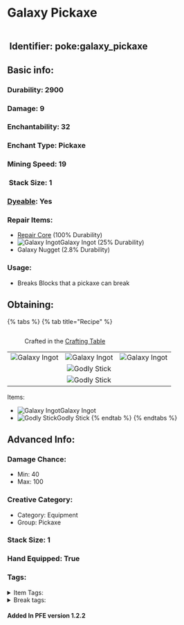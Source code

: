 # Galaxy Pickaxe

<figure><img src="https://github.com/user-attachments/assets/91e05169-43be-4ea2-874b-4648548dcf5f" alt=""><figcaption></figcaption></figure>

## <img src="https://minecraft.wiki/images/Name_Tag_JE2_BE2.png?cbdc1" alt="" data-size="line"> Identifier: **poke:galaxy\_pickaxe** <a href="#identifier" id="identifier"></a>

## Basic info:

### Durability: 2900 <a href="#durability" id="durability"></a>

### Damage: 9 <a href="#damage" id="damage"></a>

### Enchantability: 32 <a href="#enchantability" id="enchantability"></a>

### Enchant Type: Pickaxe <a href="#enchant-type" id="enchant-type"></a>

### Mining Speed: 19 <a href="#mining-speed" id="mining-speed"></a>

### <img src="https://minecraft.wiki/images/Light_Gray_Bundle_JE1_BE1.png?b552e" alt="" data-size="line"> Stack Size: 1

### <img src="https://minecraft.wiki/images/Red_Dye_JE3_BE3.png?fbdd1" alt="" data-size="line">[Dyeable](https://minecraft.wiki/w/Dye#Dyeing_armor): Yes

### Repair Items: <a href="#repair" id="repair"></a>

* [<img src="https://github.com/ItsMePok/PFE/assets/136857747/f15d8501-f297-4a77-b6de-3681297cdb09" alt="" data-size="line">Repair Core](../../items/cores/repair-core.md) (100% Durability)
* <img src="https://github.com/user-attachments/assets/894ed238-08fb-4fc7-8827-9313e596bf4f" alt="Galaxy Ingot" data-size="line">Galaxy Ingot (25% Durability)
* Galaxy Nugget (2.8% Durability)

### Usage:

* Breaks Blocks that a pickaxe can break

## Obtaining:

{% tabs %}
{% tab title="Recipe" %}
<figure><img src="https://minecraft.wiki/images/thumb/Crafting_Table_JE4_BE3.png/150px-Crafting_Table_JE4_BE3.png?5767f" alt=""><figcaption><p>Crafted in the <a href="https://minecraft.wiki/w/Crafting_Table">Crafting Table</a></p></figcaption></figure>

|                                                                                                                                     |                                                                                                                                     |                                                                                                                                     |
| :---------------------------------------------------------------------------------------------------------------------------------: | :---------------------------------------------------------------------------------------------------------------------------------: | :---------------------------------------------------------------------------------------------------------------------------------: |
| <img src="https://github.com/user-attachments/assets/894ed238-08fb-4fc7-8827-9313e596bf4f" alt="Galaxy Ingot" data-size="original"> | <img src="https://github.com/user-attachments/assets/894ed238-08fb-4fc7-8827-9313e596bf4f" alt="Galaxy Ingot" data-size="original"> | <img src="https://github.com/user-attachments/assets/894ed238-08fb-4fc7-8827-9313e596bf4f" alt="Galaxy Ingot" data-size="original"> |
|                                                                                                                                     |                   ![Godly Stick](https://github.com/user-attachments/assets/ee155826-bf49-494d-8d64-b2c330db0604)                   |                                                                                                                                     |
|                                                                                                                                     |                   ![Godly Stick](https://github.com/user-attachments/assets/ee155826-bf49-494d-8d64-b2c330db0604)                   |                                                                                                                                     |

Items:

* <img src="https://github.com/user-attachments/assets/894ed238-08fb-4fc7-8827-9313e596bf4f" alt="Galaxy Ingot" data-size="line">Galaxy Ingot
* <img src="https://github.com/user-attachments/assets/ee155826-bf49-494d-8d64-b2c330db0604" alt="Godly Stick" data-size="line">Godly Stick
{% endtab %}
{% endtabs %}

## Advanced Info:

### Damage Chance:

* Min: 40
* Max: 100

### Creative Category:

* Category: Equipment
* Group: Pickaxe

### Stack Size: 1 <a href="#stack-size" id="stack-size"></a>

### Hand Equipped: True <a href="#hand-equipped" id="hand-equipped"></a>

### Tags:

<details>

<summary>Item Tags:</summary>

* minecraft:is\_pickaxe
* minecraft:digger
* minecraft:is\_tool
* pfe:pickaxe

</details>

<details>

<summary>Break tags:</summary>

* pickaxe
* stone
* metal
* rail
* stone\_pick\_diggable
* wood\_pick\_diggable
* iron\_pick\_diggable
* minecraft:wood\_tier\_destructible
* minecraft:stone\_tier\_destructible
* minecraft:gold\_tier\_destructible
* minecraft:iron\_tier\_destructible
* minecraft:diamond\_tier\_destructible
* minecraft:netherite\_tier\_destructible
* minecraft:is\_pickaxe\_item\_destructible

</details>

#### Added In PFE version 1.2.2

